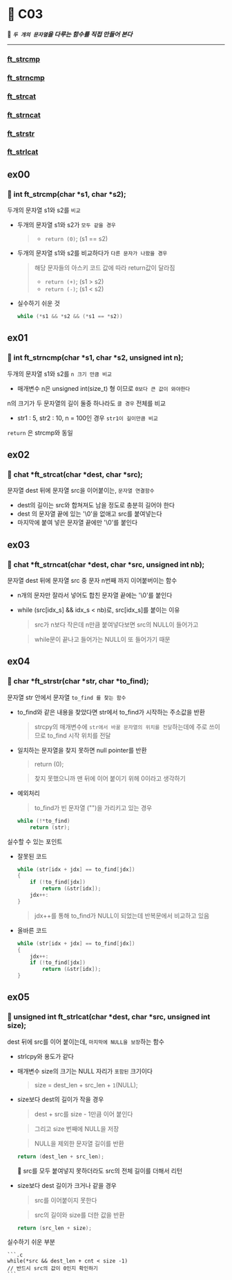 # 📖 C03

📖 ***`두 개의 문자열`을 다루는 함수를 직접 만들어 본다***

-----

### [ft_strcmp](#ex00)
### [ft_strncmp](#ex01)
### [ft_strcat](#ex02)
### [ft_strncat](#ex03)
### [ft_strstr](#ex04)
### [ft_strlcat](#ex05)

## ex00 
### 📌 int     ft_strcmp(char *s1, char *s2);

두개의 문자열 s1와 s2를 `비교`

-   두개의 문자열 s1와 s2가 `모두 같을 경우`
    >   -   `return (0)`; (s1 == s2)

-   두개의 문자열 s1와 s2를 비교하다가 `다른 문자가 나왔을 경우`
    >   해당 문자들의 아스키 코드 값에 따라 return값이 달라짐
    >   -   `return (+)`; (s1 > s2)
    >   -   `return (-)`; (s1 < s2)

-   실수하기 쉬운 것
    ```.c
    while (*s1 && *s2 && (*s1 == *s2))
    ```

## ex01 
### 📌 int     ft_strncmp(char *s1, char *s2, unsigned int n);

두개의 문자열 s1와 s2를 `n 크기 만큼 비교`
-   매개변수 n은 unsigned int(size_t) 형 이므로 `0보다 큰 값이 와야한다`

n의 크기가 두 문자열의 길이 둘중 하나라도 `클 경우` 전체를 비교
-   str1 : 5, str2 : 10, n = 100인 경우 `str1이 길이만큼 비교`<br>

`return` 은 strcmp와 동일 


## ex02 
### 📌 chat    *ft_strcat(char *dest, char *src);
문자열 dest 뒤에 문자열 src을 이어붙이는, `문자열 연결함수`
-   dest의 길이는 src와 합쳐져도 남을 정도로 충분히 길어야 한다
-   dest 의 문자열 끝에 있는 '\0'을 없애고 src를 붙여넣는다
-   마지막에 붙여 넣은 문자열 끝에만 '\0'를 붙인다


## ex03 
### 📌 chat    *ft_strncat(char *dest, char *src, unsigned int nb);
문자열 dest 뒤에 문자열 src 중 문자 n번째 까지 이어붙버이는 함수

-   n개의 문자만 잘라서 넣어도 합친 문자열 끝에는 '\0'를 붙인다

-   while (src[idx_s] && idx_s < nb)로, src[idx_s]를 붙이는 이유
    > src가 n보다 작은데 n만큼 붙여넣다보면 src의 NULL이 들어가고

    > while문이 끝나고 들어가는 NULL이 또 들어가기 때문


## ex04
### 📌 char    *ft_strstr(char *str, char *to_find);

문자열 str 안에서 문자열 `to_find 를 찾는 함수`

-   to_find와 같은 내용을 찾았다면 str에서 to_find가 시작하는 주소값을 반환
    >   strcpy의 매개변수에 `str에서 바꿀 문자열의 위치를 전달`하는데에 주로 쓰이므로 to_find 시작 위치를 전달

-   일치하는 문자열을 찾지 못하면 null pointer를 반환
    >   return (0);
    
    >   찾지 못했으니까 맨 뒤에 이어 붙이기 위헤 0이라고 생각하기

-   예외처리
    >   to_find가 빈 문자열 ("")을 가리키고 있는 경우
    ```.c
    while (!*to_find)
        return (str);
    ```

실수할 수 있는 포인트

-   잘못된 코드
    ```.c
    while (str[idx + jdx] == to_find[jdx])
    {
        if (!to_find[jdx])
            return (&str[idx]);
        jdx++:
    }
    ```
    > jdx++를 통해 to_find가 NULL이 되었는데 반복문에서 비교하고 있음

-   올바른 코드
    ```.c
    while (str[idx + jdx] == to_find[jdx])
    {
        jdx++:
        if (!to_find[jdx])
            return (&str[idx]);
    }
    ```

## ex05 
### 📌 unsigned int    ft_strlcat(char *dest, char *src, unsigned int size);

dest 뒤에 src를 이어 붙이는데, `마지막에 NULL을 보장`하는 함수
-   strlcpy와 용도가 같다

-   매개변수 size의 크기는 NULL 자리가 `포함된` 크기이다
    >   size = dest_len + src_len + `1`(NULL);

-   size보다 dest의 길이가 작을 경우
    >   dest + src를 size - 1만큼 이어 붙인다

    >   그리고 size 번째에 NULL을 저장

    >   NULL을 제외한 문자열 길이를 반환
    ```.c
    return (dest_len + src_len);
    ```
    🚨 src를 모두 붙여넣지 못하더라도 src의 전체 길이를 더해서 리턴

-   size보다 dest 길이가 크거나 같을 경우
    >   src를 이어붙이지 못한다
    
    >   src의 길이와 size를 더한 값을 반환

    ```.c
    return (src_len + size);
    ```    

실수하기 쉬운 부분

    ```.c
    while(*src && dest_len + cnt < size -1)
    // 반드시 src의 값이 0인지 확인하기
    ```






